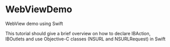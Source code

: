WebViewDemo
===========

WebView demo using Swift

This tutorial should give a brief overview on how to declare IBAction, IBOutlets and use Objective-C classes (NSURL and NSURLRequest) in Swift
